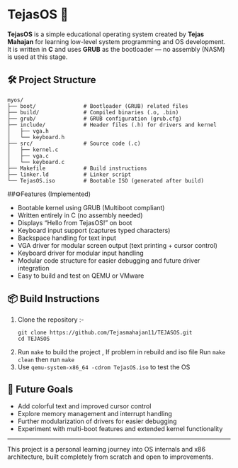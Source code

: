 # TejasOS 🚀

**TejasOS** is a simple educational operating system created by **Tejas Mahajan** for learning low-level system programming and OS development. It is written in **C** and uses **GRUB** as the bootloader — no assembly (NASM) is used at this stage.

## 🛠️ Project Structure
```   
myos/
├── boot/               # Bootloader (GRUB) related files
├── build/              # Compiled binaries (.o, .bin)
├── grub/               # GRUB configuration (grub.cfg)
├── include/            # Header files (.h) for drivers and kernel
│   ├── vga.h
│   └── keyboard.h
├── src/                # Source code (.c)
│   ├── kernel.c
│   ├── vga.c
│   └── keyboard.c
├── Makefile            # Build instructions
├── linker.ld           # Linker script
└── TejasOS.iso         # Bootable ISO (generated after build)
```

##⚙️Features (Implemented)

- Bootable kernel using GRUB (Multiboot compliant)
- Written entirely in C (no assembly needed)
- Displays “Hello from TejasOS!” on boot
- Keyboard input support (captures typed characters)
- Backspace handling for text input
- VGA driver for modular screen output (text printing + cursor control)
- Keyboard driver for modular input handling
- Modular code structure for easier debugging and future driver integration
- Easy to build and test on QEMU or VMware

## 📦 Build Instructions

1. Clone the repository :-
   ```
   git clone https://github.com/Tejasmahajan11/TEJASOS.git
   cd TEJASOS
   ```
3. Run `make` to build the project , If problem in rebuild and iso file  Run `make clean` then run `make`
4. Use ```qemu-system-x86_64 -cdrom TejasOS.iso``` to test the OS

## 🔭 Future Goals

- Add colorful text and improved cursor control
- Explore memory management and interrupt handling
- Further modularization of drivers for easier debugging
- Experiment with multi-boot features and extended kernel functionality

---

This project is a personal learning journey into OS internals and x86 architecture, built completely from scratch and open to improvements.

